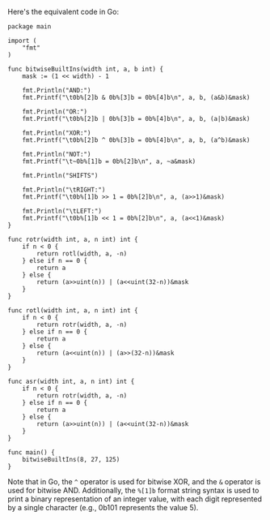 
Here's the equivalent code in Go:
```
package main

import (
	"fmt"
)

func bitwiseBuiltIns(width int, a, b int) {
	mask := (1 << width) - 1

	fmt.Println("AND:")
	fmt.Printf("\t0b%[2]b & 0b%[3]b = 0b%[4]b\n", a, b, (a&b)&mask)

	fmt.Println("OR:")
	fmt.Printf("\t0b%[2]b | 0b%[3]b = 0b%[4]b\n", a, b, (a|b)&mask)

	fmt.Println("XOR:")
	fmt.Printf("\t0b%[2]b ^ 0b%[3]b = 0b%[4]b\n", a, b, (a^b)&mask)

	fmt.Println("NOT:")
	fmt.Printf("\t~0b%[1]b = 0b%[2]b\n", a, ~a&mask)

	fmt.Println("SHIFTS")

	fmt.Println("\tRIGHT:")
	fmt.Printf("\t0b%[1]b >> 1 = 0b%[2]b\n", a, (a>>1)&mask)

	fmt.Println("\tLEFT:")
	fmt.Printf("\t0b%[1]b << 1 = 0b%[2]b\n", a, (a<<1)&mask)
}

func rotr(width int, a, n int) int {
	if n < 0 {
		return rotl(width, a, -n)
	} else if n == 0 {
		return a
	} else {
		return (a>>uint(n)) | (a<<uint(32-n))&mask
	}
}

func rotl(width int, a, n int) int {
	if n < 0 {
		return rotr(width, a, -n)
	} else if n == 0 {
		return a
	} else {
		return (a<<uint(n)) | (a>>(32-n))&mask
	}
}

func asr(width int, a, n int) int {
	if n < 0 {
		return rotr(width, a, -n)
	} else if n == 0 {
		return a
	} else {
		return (a>>uint(n)) | (a<<uint(32-n))&mask
	}
}

func main() {
	bitwiseBuiltIns(8, 27, 125)
}
```
Note that in Go, the `^` operator is used for bitwise XOR, and the `&` operator is used for bitwise AND. Additionally, the `%[1]b` format string syntax is used to print a binary representation of an integer value, with each digit represented by a single character (e.g., 0b101 represents the value 5).
